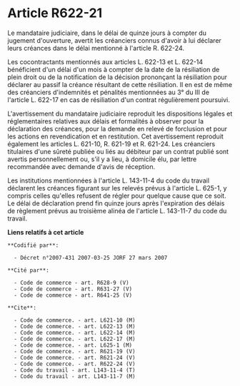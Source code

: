 # Article R622-21

Le mandataire judiciaire, dans le délai de quinze jours à compter du jugement d'ouverture, avertit les créanciers connus
d'avoir à lui déclarer leurs créances dans le délai mentionné à l'article R. 622-24.

Les cocontractants mentionnés aux articles L. 622-13 et L. 622-14 bénéficient d'un délai d'un mois à compter de la date de la
résiliation de plein droit ou de la notification de la décision prononçant la résiliation pour déclarer au passif la créance
résultant de cette résiliation. Il en est de même des créanciers d'indemnités et pénalités mentionnées au 3° du III de
l'article L. 622-17 en cas de résiliation d'un contrat régulièrement poursuivi.

L'avertissement du mandataire judiciaire reproduit les dispositions légales et réglementaires relatives aux délais et
formalités à observer pour la déclaration des créances, pour la demande en relevé de forclusion et pour les actions en
revendication et en restitution. Cet avertissement reproduit également les articles L. 621-10, R. 621-19 et R. 621-24. Les
créanciers titulaires d'une sûreté publiée ou liés au débiteur par un contrat publié sont avertis personnellement ou, s'il y
a lieu, à domicile élu, par lettre recommandée avec demande d'avis de réception.

Les institutions mentionnées à l'article L. 143-11-4 du code du travail déclarent les créances figurant sur les relevés
prévus à l'article L. 625-1, y compris celles qu'elles refusent de régler pour quelque cause que ce soit. Le délai de
déclaration prend fin quinze jours après l'expiration des délais de règlement prévus au troisième alinéa de l'article L.
143-11-7 du code du travail.

**Liens relatifs à cet article**

	**Codifié par**:

	  - Décret n°2007-431 2007-03-25 JORF 27 mars 2007

	**Cité par**:

	  - Code de commerce - art. R628-9 (V)
	  - Code de commerce - art. R631-27 (V)
	  - Code de commerce - art. R641-25 (V)

	**Cite**:

	  - Code de commerce. - art. L621-10 (M)
	  - Code de commerce. - art. L622-13 (M)
	  - Code de commerce. - art. L622-14 (M)
	  - Code de commerce. - art. L622-17 (M)
	  - Code de commerce. - art. L625-1 (M)
	  - Code de commerce. - art. R621-19 (V)
	  - Code de commerce. - art. R621-24 (V)
	  - Code de commerce. - art. R622-24 (V)
	  - Code du travail - art. L143-11-4 (T)
	  - Code du travail - art. L143-11-7 (M)
